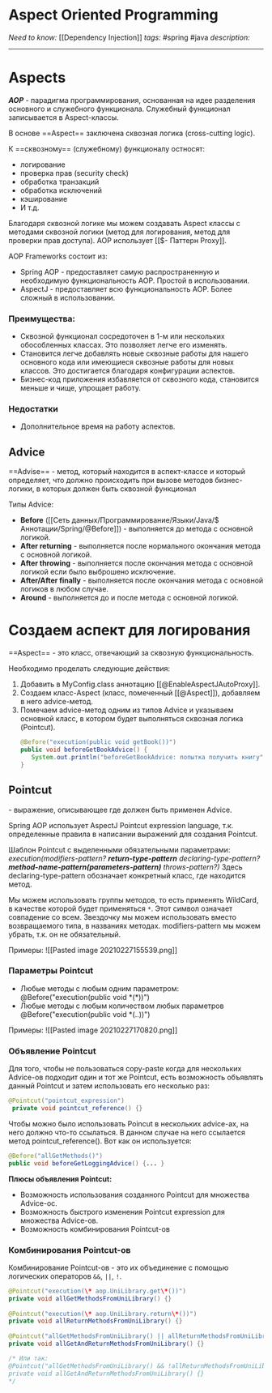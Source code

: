 # Aspect Oriented Programming
*Need to know:* [[Dependency Injection]]
*tags:* #spring #java 
*description:*

---
# Aspects
***AOP*** - парадигма программирования, основанная на идее разделения основного и служебного функционала. Служебный функционал записывается в Aspect-классы. 

В основе ==Aspect== заключена сквозная логика (cross-cutting logic).

К ==сквозному== (служебному) функционалу остносят:
- логирование
- проверка прав (security check)
- обработка транзакций
- обработка исключений
- кэширование
- И т.д.

Благодаря сквозной логике мы можем создавать Aspect классы с методами сквозной логики (метод для логирования, метод для проверки прав доступа). AOP использует [[$- Паттерн Proxy]].

АOP Frameworks состоит из:
- Spring AOP - предоставляет самую распространенную и необходимую функциональность AOP. Простой в использовании.
- AspectJ - предоставляет всю функциональность AOP. Более сложный в использовании.

### Преимущества:
- Сквозной функционал сосредоточен в 1-м или нескольких обособленных классах. Это позволяет легче его изменять.
- Становится легче добавлять новые сквозные работы для нашего основного кода или имеющиеся сквозные работы для новых классов. Это достигается благодаря конфигурации аспектов.
- Бизнес-код приложения избавляется от сквозного кода, становится меньше и чище, упрощает работу.

### Недостатки
- Дополнительное время на работу аспектов.

## Advice

==Advise== - метод, который находится в аспект-классе и который определяет, что должно происходить при вызове методов бизнес-логики, в которых должен быть сквозной функционал

Типы Advice:
- **Before** ([[Сеть данных/Программирование/Языки/Java/$ Аннотации/Spring/@Before]]) - выполняется до метода с основной логикой.
- **After returning** - выполняется после нормального окончания метода с основной логикой.
- **After throwing** - выполняется после окончания метода с основной логикой если было выброшено исключение.
- **After/After finally** - выполняется после окончания метода с основной логиков в любом случае.
- **Around** - выполняется до и после метода с основной логикой.


# Создаем аспект для логирования
==Aspect== - это класс, отвечающий за сквозную функциональность.

Необходимо проделать следующие действия:
1. Добавить в MyConfig.class аннотацию [[@EnableAspectJAutoProxy]].
2. Создаем класс-Aspect (класс, помеченный [[@Aspect]]), добавляем в него advice-метод.
3. Помечаем advice-метод одним из типов Advice и указываем основной класс, в котором будет выполняться сквозная логика (Pointcut).
	```java
	@Before("execution(public void getBook())")  
	public void beforeGetBookAdvice() {  
	   System.out.println("beforeGetBookAdvice: попытка получить книгу");  
	}
	```

## Pointcut
\- выражение, описывающее где должен быть применен Advice.

Spring AOP использует AspectJ Pointcut expression language, т.к. определенные правила в написании выражений для создания Pointcut.

Шаблон Pointcut  с выделенными обязательными параметрами:
*execution(modifiers-pattern? **return-type-pattern** declaring-type-pattern? **method-name-pattern(parameters-pattern)** throws-pattern?)*
Здесь declaring-type-pattern обозначает конкретный класс, где находится метод. 

Мы можем использовать группы методов, то есть
применять WildCard, в качестве которой будет применяться `*`. Этот символ означает совпадение со всем. Звездочку мы можем использовать вместо возвращаемого типа, в названиях методах. modifiers-pattern мы можем убрать, т.к. он не обязательный.

Примеры:
![[Pasted image 20210227155539.png]]

### Параметры Pointcut
- Любые методы с любым одним параметром:
	@Before("execution(public void \*(\*))")	
- Любые методы с любым количеством любых параметров
	@Before("execution(public void \*(..))")	
	
Примеры:
![[Pasted image 20210227170820.png]]

### Объявление Pointcut
Для того, чтобы не пользоваться copy-paste когда для нескольких Advice-ов подходит один и тот же Pointcut, есть возможность объявлять данный Pointcut и затем использовать его несколько раз:
```java
@Pointcut("pointcut_expression") 
 private void pointcut_reference() {}
```
Чтобы можно было использовать Poincut в нескольких advice-ах, на него должно что-то ссылаться. В данном случае на него ссылается метод pointcut_reference(). 
Вот как он используется:
```java
@Before("allGetMethods()")  
public void beforeGetLoggingAdvice() {... }
```

**Плюсы объявления Pointcut:**
- Возможность использования созданного Pointcut для множества Advice-ос.
- Возможность быстрого изменения Pointcut expression для множества Advice-ов.
- Возможность комбинирования Pointcut-ов

### Комбинирования Pointcut-ов
Комбинирование Pointcut-ов - это их объединение с помощью логических операторов `&&`, `||`, `!`.

```java
@Pointcut("execution(\* aop.UniLibrary.get\*())")  
private void allGetMethodsFromUniLibrary() {}  
  
@Pointcut("execution(\* aop.UniLibrary.return\*())")  
private void allReturnMethodsFromUniLibrary() {}  
  
@Pointcut("allGetMethodsFromUniLibrary() || allReturnMethodsFromUniLibrary()")  
private void allGetAndReturnMethodsFromUniLibrary() {}

/* Или так:
@Pointcut("allGetMethodsFromUniLibrary() && !allReturnMethodsFromUniLibrary()")  
private void allGetAndReturnMethodsFromUniLibrary() {}
*/
```